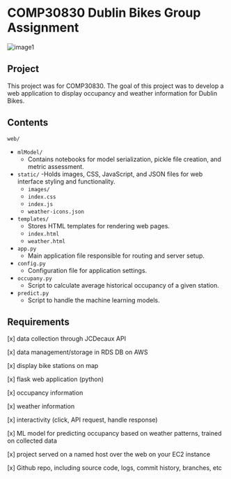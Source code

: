 # COMP30830 Dublin Bikes Group Assignment
![image1](https://github.com/t-acheson/dublin_bikes_project/assets/101838855/49f1492b-6569-469f-ac1b-fc1f65c0f456)
## Project 
This project was for COMP30830. The goal of this project was to develop a web application to display occupancy and weather information for Dublin Bikes.

## Contents

`web/`
- `mlModel/`
    - Contains notebooks for model serialization, pickle file creation, and metric assessment.
- `static/`
    -Holds images, CSS, JavaScript, and JSON files for web interface styling and functionality.
    - `images/`
    - `index.css`
    - `index.js`
    - `weather-icons.json`
- `templates/`
    - Stores HTML templates for rendering web pages.
    - `index.html`
    - `weather.html`
- `app.py`
    - Main application file responsible for routing and server setup.
- `config.py`
    -  Configuration file for application settings.
- `occupany.py`
    - Script to calculate average historical occupancy of a given station. 
- `predict.py`
    - Script to handle the machine learning models.
 
  
## Requirements
[x] data collection through JCDecaux API

[x] data management/storage in RDS DB on AWS

[x] display bike stations on map

[x] flask web application (python)

[x] occupancy information

[x] weather information

[x] interactivity (click, API request, handle response)

[x] ML model for predicting occupancy based on weather patterns, trained on
collected data

[x] project served on a named host over the web on your EC2 instance

[x] Github repo, including source code, logs, commit history, branches, etc

